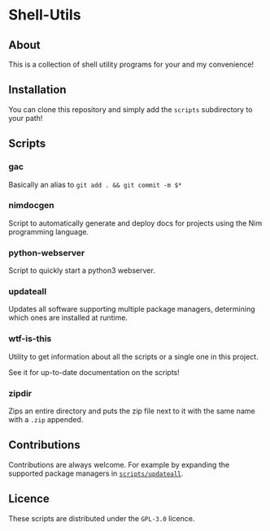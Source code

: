 # Shell-Utils

## About

This is a collection of shell utility programs for your and my convenience!

## Installation

You can clone this repository and simply add the `scripts` subdirectory to your
path!

## Scripts

### gac

Basically an alias to `git add . && git commit -m $*`

### nimdocgen

Script to automatically generate and deploy docs for projects using the Nim
programming language.

### python-webserver

Script to quickly start a python3 webserver.

### updateall

Updates all software supporting multiple package managers, determining which
ones are installed at runtime.

### wtf-is-this

Utility to get information about all the scripts or a single one in this
project.

See it for up-to-date documentation on the scripts!

### zipdir

Zips an entire directory and puts the zip file next to it with the same name
with a `.zip` appended.

## Contributions

Contributions are always welcome. For example by expanding the supported
package managers in [`scripts/updateall`](scripts/updateall).

## Licence

These scripts are distributed under the `GPL-3.0` licence.
